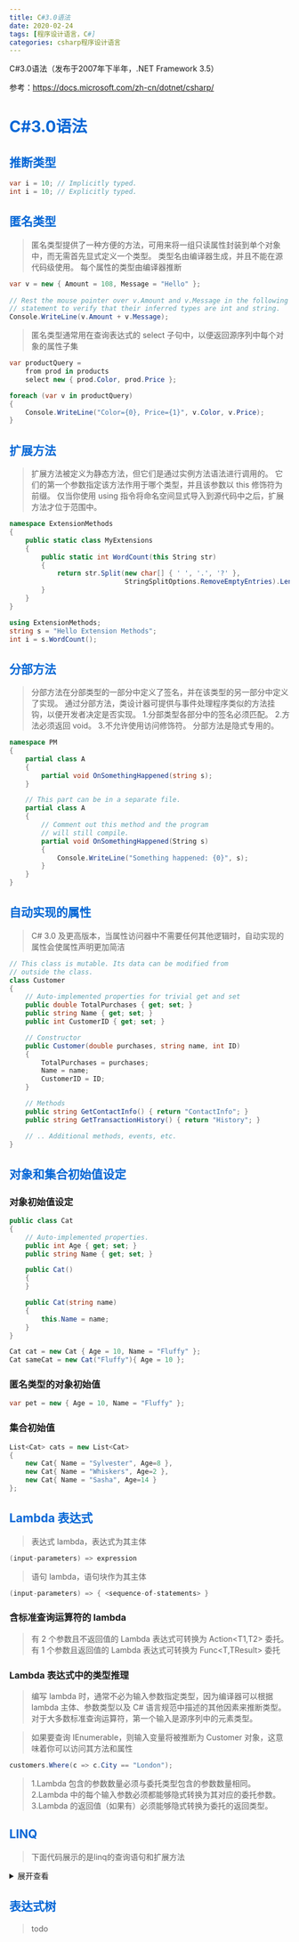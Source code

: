 ```yaml
---
title: C#3.0语法
date: 2020-02-24
tags: [程序设计语言，C#]
categories: csharp程序设计语言
---
```

C#3.0语法（发布于2007年下半年，.NET Framework 3.5）
<!-- more -->
参考：<https://docs.microsoft.com/zh-cn/dotnet/csharp/>
# <span style="color:#0366d6;">C#3.0语法</span>
## <span style="color:#0366d6;">推断类型</span>
```csharp
var i = 10; // Implicitly typed.
int i = 10; // Explicitly typed.
```
## <span style="color:#0366d6;">匿名类型</span>
>匿名类型提供了一种方便的方法，可用来将一组只读属性封装到单个对象中，而无需首先显式定义一个类型。 类型名由编译器生成，并且不能在源代码级使用。 每个属性的类型由编译器推断
```csharp
var v = new { Amount = 108, Message = "Hello" };  
  
// Rest the mouse pointer over v.Amount and v.Message in the following  
// statement to verify that their inferred types are int and string.  
Console.WriteLine(v.Amount + v.Message);
```
>匿名类型通常用在查询表达式的 select 子句中，以便返回源序列中每个对象的属性子集
```csharp
var productQuery = 
    from prod in products
    select new { prod.Color, prod.Price };

foreach (var v in productQuery)
{
    Console.WriteLine("Color={0}, Price={1}", v.Color, v.Price);
}
```
## <span style="color:#0366d6;">扩展方法</span>
>扩展方法被定义为静态方法，但它们是通过实例方法语法进行调用的。 它们的第一个参数指定该方法作用于哪个类型，并且该参数以 this 修饰符为前缀。 仅当你使用 using 指令将命名空间显式导入到源代码中之后，扩展方法才位于范围中。
```csharp
namespace ExtensionMethods
{
    public static class MyExtensions
    {
        public static int WordCount(this String str)
        {
            return str.Split(new char[] { ' ', '.', '?' }, 
                             StringSplitOptions.RemoveEmptyEntries).Length;
        }
    }   
}
```

```csharp
using ExtensionMethods; 
string s = "Hello Extension Methods";  
int i = s.WordCount();
```
## <span style="color:#0366d6;">分部方法</span>
>分部方法在分部类型的一部分中定义了签名，并在该类型的另一部分中定义了实现。 通过分部方法，类设计器可提供与事件处理程序类似的方法挂钩，以便开发者决定是否实现。
1.分部类型各部分中的签名必须匹配。
2.方法必须返回 void。
3.不允许使用访问修饰符。 分部方法是隐式专用的。

```csharp
namespace PM
{
    partial class A
    {
        partial void OnSomethingHappened(string s);
    }

    // This part can be in a separate file.
    partial class A
    {
        // Comment out this method and the program
        // will still compile.
        partial void OnSomethingHappened(String s)
        {
            Console.WriteLine("Something happened: {0}", s);
        }
    }
}
```
## <span style="color:#0366d6;">自动实现的属性</span>
>C# 3.0 及更高版本，当属性访问器中不需要任何其他逻辑时，自动实现的属性会使属性声明更加简洁
```csharp
// This class is mutable. Its data can be modified from
// outside the class.
class Customer
{
    // Auto-implemented properties for trivial get and set
    public double TotalPurchases { get; set; }
    public string Name { get; set; }
    public int CustomerID { get; set; }

    // Constructor
    public Customer(double purchases, string name, int ID)
    {
        TotalPurchases = purchases;
        Name = name;
        CustomerID = ID;
    }

    // Methods
    public string GetContactInfo() { return "ContactInfo"; }
    public string GetTransactionHistory() { return "History"; }

    // .. Additional methods, events, etc.
}
```
## <span style="color:#0366d6;">对象和集合初始值设定</span>
### 对象初始值设定
```csharp
public class Cat
{
    // Auto-implemented properties.
    public int Age { get; set; }
    public string Name { get; set; }

    public Cat()
    {
    }

    public Cat(string name)
    {
        this.Name = name;
    }
}
```
```csharp
Cat cat = new Cat { Age = 10, Name = "Fluffy" };
Cat sameCat = new Cat("Fluffy"){ Age = 10 };
```
### 匿名类型的对象初始值
```csharp
var pet = new { Age = 10, Name = "Fluffy" }; 
```
### 集合初始值
```csharp
List<Cat> cats = new List<Cat>
{
    new Cat{ Name = "Sylvester", Age=8 },
    new Cat{ Name = "Whiskers", Age=2 },
    new Cat{ Name = "Sasha", Age=14 }
};
```
## <span style="color:#0366d6;">Lambda 表达式</span>
>表达式 lambda，表达式为其主体
```csharp
(input-parameters) => expression
```
>语句 lambda，语句块作为其主体

```csharp
(input-parameters) => { <sequence-of-statements> }
```
### 含标准查询运算符的 lambda
>有 2 个参数且不返回值的 Lambda 表达式可转换为 Action<T1,T2> 委托。有 1 个参数且返回值的 Lambda 表达式可转换为 Func<T,TResult> 委托
### Lambda 表达式中的类型推理
>编写 lambda 时，通常不必为输入参数指定类型，因为编译器可以根据 lambda 主体、参数类型以及 C# 语言规范中描述的其他因素来推断类型。 对于大多数标准查询运算符，第一个输入是源序列中的元素类型。

>如果要查询 IEnumerable<Customer>，则输入变量将被推断为 Customer 对象，这意味着你可以访问其方法和属性
```csharp
customers.Where(c => c.City == "London");
```
>1.Lambda 包含的参数数量必须与委托类型包含的参数数量相同。
 2.Lambda 中的每个输入参数必须都能够隐式转换为其对应的委托参数。
 3.Lambda 的返回值（如果有）必须能够隐式转换为委托的返回类型。
 ## <span style="color:#0366d6;">LINQ</span>
 >下面代码展示的是linq的查询语句和扩展方法

 <details>
 <summary>展开查看</summary>

```csharp
class QueryVMethodSyntax
{
    static void Main()
    {
        int[] numbers = { 5, 10, 8, 3, 6, 12};

        //Query syntax:
        IEnumerable<int> numQuery1 = 
            from num in numbers
            where num % 2 == 0
            orderby num
            select num;

        //Method syntax:
        IEnumerable<int> numQuery2 = numbers.Where(num => num % 2 == 0).OrderBy(n => n);

        foreach (int i in numQuery1)
        {
            Console.Write(i + " ");
        }
        Console.WriteLine(System.Environment.NewLine);
        foreach (int i in numQuery2)
        {
            Console.Write(i + " ");
        }
        
        // Keep the console open in debug mode.
        Console.WriteLine(System.Environment.NewLine);
        Console.WriteLine("Press any key to exit");
        Console.ReadKey();
    }
}
/*
    Output:
    6 8 10 12
    6 8 10 12
 */
 ```
</details>

## <span style="color:#0366d6;">表达式树</span>
>todo
 
